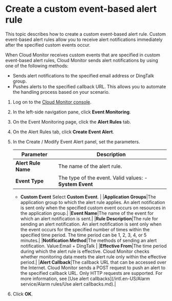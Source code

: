 # Create a custom event-based alert rule

This topic describes how to create a custom event-based alert rule. Custom event-based alert rules allow you to receive alert notifications immediately after the specified custom events occur.

When Cloud Monitor receives custom events that are specified in custom event-based alert rules, Cloud Monitor sends alert notifications by using one of the following methods:

-   Sends alert notifications to the specified email address or DingTalk group.
-   Pushes alerts to the specified callback URL. This allows you to automate the handling process based on your scenario.

1.  Log on to the [Cloud Monitor console](https://cms-intl.console.aliyun.com).

2.  In the left-side navigation pane, click **Event Monitoring**.

3.  On the Event Monitoring page, click the **Alert Rules** tab.

4.  On the Alert Rules tab, click **Create Event Alert**.

5.  In the Create / Modify Event Alert panel, set the parameters.

    |Parameter|Description|
    |---------|-----------|
    |**Alert Rule Name**|The name of the alert rule.|
    |**Event Type**|The type of the event. Valid values:     -   **System Event**
    -   **Custom Event**
Select **Custom Event**. |
    |**Application Groups**|The application group to which the alert rule applies. An alert notification is sent only when the specified custom event occurs on resources in the application group.|
    |**Event Name**|The name of the event for which an alert notification is sent.|
    |**Rule Description**|The rule for sending an alert notification. An alert notification is sent only when the event occurs for the specified number of times within the specified time period. The time period can be 1, 2, 3, 4, or 5 minutes.|
    |**Notification Method**|The methods of sending an alert notification. Value:Email + DingTalk |
    |**Effective From**|The time period during which the alert rule is effective. Cloud Monitor checks whether monitoring data meets the alert rule only within the effective period.|
    |**Alert Callback**|The callback URL that can be accessed over the Internet. Cloud Monitor sends a POST request to push an alert to the specified callback URL. Only HTTP requests are supported. For more information, see [Use alert callbacks](/intl.en-US/Alarm service/Alarm rules/Use alert callbacks.md).|

6.  Click **OK**.


